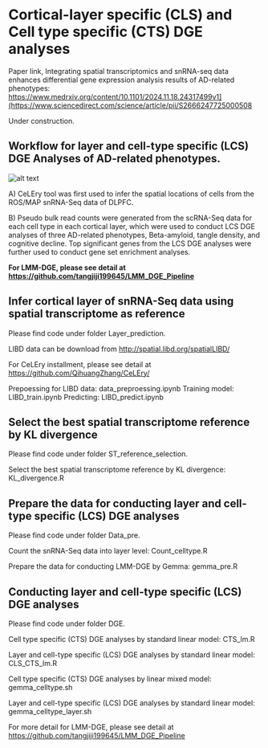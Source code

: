 # Cortical-layer specific (CLS) and Cell type specific (CTS) DGE analyses

Paper link, Integrating spatial transcriptomics and snRNA-seq data enhances differential gene expression analysis results of AD-related phenotypes: https://www.medrxiv.org/content/10.1101/2024.11.18.24317499v1](https://www.sciencedirect.com/science/article/pii/S2666247725000508

Under construction.

## Workflow for layer and cell-type specific (LCS) DGE Analyses of AD-related phenotypes.
![alt text](https://www.medrxiv.org/content/medrxiv/early/2024/11/18/2024.11.18.24317499/F1.large.jpg?width=800&height=600&carousel=1)

A) CeLEry tool was first used to infer the spatial locations of cells from the ROS/MAP snRNA-Seq data of DLPFC. 

B) Pseudo bulk read counts were generated from the scRNA-Seq data for each cell type in each cortical layer, which were used to conduct LCS DGE analyses of three AD-related phenotypes, Beta-amyloid, tangle density, and cognitive decline. Top significant genes from the LCS DGE analyses were further used to conduct gene set enrichment analyses.

**For LMM-DGE, please see detail at https://github.com/tangjiji199645/LMM_DGE_Pipeline**

## Infer cortical layer of snRNA-Seq data using spatial transcriptome as reference
Please find code under folder Layer_prediction. 

LIBD data can be download from http://spatial.libd.org/spatialLIBD/

For CeLEry installment, please see detail at https://github.com/QihuangZhang/CeLEry/

Prepoessing for LIBD data: data_preproessing.ipynb
Training model: LIBD_train.ipynb
Predicting: LIBD_predict.ipynb

## Select the best spatial transcriptome reference by KL divergence
Please find code under folder ST_reference_selection.

Select the best spatial transcriptome reference by KL divergence: KL_divergence.R

## Prepare the data for conducting layer and cell-type specific (LCS) DGE analyses

Please find code under folder Data_pre.

Count the snRNA-Seq data into layer level: Count_celltype.R

Prepare the data for conducting LMM-DGE by Gemma: gemma_pre.R

## Conducting layer and cell-type specific (LCS) DGE analyses

Please find code under folder DGE.

Cell type specific (CTS) DGE analyses by standard linear model: CTS_lm.R

Layer and cell-type specific (LCS) DGE analyses by standard linear model: CLS_CTS_lm.R

Cell type specific (CTS) DGE analyses by linear mixed model: gemma_celltype.sh

Layer and cell-type specific (LCS) DGE analyses by standard linear model: gemma_celltype_layer.sh

For more detail for LMM-DGE, please see detail at https://github.com/tangjiji199645/LMM_DGE_Pipeline















